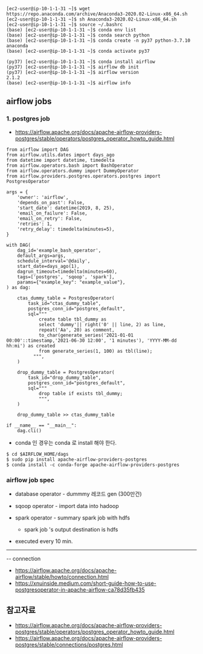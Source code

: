 ```
[ec2-user@ip-10-1-1-31 ~]$ wget https://repo.anaconda.com/archive/Anaconda3-2020.02-Linux-x86_64.sh
[ec2-user@ip-10-1-1-31 ~]$ sh Anaconda3-2020.02-Linux-x86_64.sh
[ec2-user@ip-10-1-1-31 ~]$ source ~/.bashrc
(base) [ec2-user@ip-10-1-1-31 ~]$ conda env list
(base) [ec2-user@ip-10-1-1-31 ~]$ conda search python
(base) [ec2-user@ip-10-1-1-31 ~]$ conda create -n py37 python-3.7.10 anaconda
(base) [ec2-user@ip-10-1-1-31 ~]$ conda activate py37

(py37) [ec2-user@ip-10-1-1-31 ~]$ conda install airflow
(py37) [ec2-user@ip-10-1-1-31 ~]$ airflow db init
(py37) [ec2-user@ip-10-1-1-31 ~]$ airflow version
2.1.2
(base) [ec2-user@ip-10-1-1-31 ~]$ airflow info

```


## airflow jobs ##

### 1. postgres job ###

* https://airflow.apache.org/docs/apache-airflow-providers-postgres/stable/operators/postgres_operator_howto_guide.html
```
from airflow import DAG
from airflow.utils.dates import days_ago
from datetime import datetime, timedelta
from airflow.operators.bash import BashOperator
from airflow.operators.dummy import DummyOperator
from airflow.providers.postgres.operators.postgres import PostgresOperator

args = {
    'owner': 'airflow',
    'depends_on_past': False,
    'start_date': datetime(2019, 8, 25),
    'email_on_failure': False,
    'email_on_retry': False,
    'retries': 1,
    'retry_delay': timedelta(minutes=5),
}

with DAG(
    dag_id='example_bash_operator',
    default_args=args,
    schedule_interval='@daily',
    start_date=days_ago(1),
    dagrun_timeout=timedelta(minutes=60),
    tags=['postgres', 'sqoop', 'spark'],
    params={"example_key": "example_value"},
) as dag:

    ctas_dummy_table = PostgresOperator(
        task_id="ctas_dummy_table",
        postgres_conn_id="postgres_default",
        sql="""
            create table tbl_dummy as 
            select 'dummy'|| right('0' || line, 2) as line, 
            repeat('Aa', 20) as comment, 
            to_char(generate_series('2021-01-01 00:00'::timestamp,'2021-06-30 12:00', '1 minutes'), 'YYYY-MM-dd hh:mi') as created
            from generate_series(1, 100) as tbl(line);
          """,
    )   
    
    drop_dummy_table = PostgresOperator(
        task_id="drop_dummy_table",
        postgres_conn_id="postgres_default",
        sql="""
            drop table if exists tbl_dummy;
            """,
    )
    
    drop_dummy_table >> ctas_dummy_table
    
if __name__ == "__main__":
    dag.cli()
```

* conda 인 경우는 conda 로 install 해야 한다. 
```
$ cd $AIRFLOW_HOME/dags
$ sudo pip install apache-airflow-providers-postgres
$ conda install -c conda-forge apache-airflow-providers-postgres
```



### airflow job spec ###

* database operator - dummmy 레코드 gen (300만건)
* sqoop operator - import data into hadoop 
* spark operator - summary spark job with hdfs
  - spark job 's output destination is hdfs

* executed every 10 min.

------------


-- connection 
* https://airflow.apache.org/docs/apache-airflow/stable/howto/connection.html
* https://xnuinside.medium.com/short-guide-how-to-use-postgresoperator-in-apache-airflow-ca78d35fb435




## 참고자료 ##

* https://airflow.apache.org/docs/apache-airflow-providers-postgres/stable/operators/postgres_operator_howto_guide.html
* https://airflow.apache.org/docs/apache-airflow-providers-postgres/stable/connections/postgres.html


